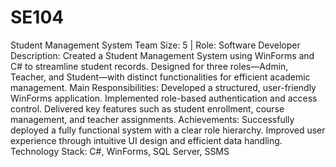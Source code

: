 # SE104
Student Management System 
Team Size: 5 | Role: Software Developer
Description: Created a Student Management System using WinForms and C# to streamline student records. Designed for three roles—Admin, Teacher, and Student—with distinct functionalities for efficient academic management.
Main Responsibilities:
Developed a structured, user-friendly WinForms application.
Implemented role-based authentication and access control.
Delivered key features such as student enrollment, course management, and teacher assignments.
Achievements:
Successfully deployed a fully functional system with a clear role hierarchy.
Improved user experience through intuitive UI design and efficient data handling.
Technology Stack: C#, WinForms, SQL Server, SSMS
